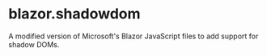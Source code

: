 # blazor.shadowdom
A modified version of Microsoft's Blazor JavaScript files to add support for shadow DOMs.
